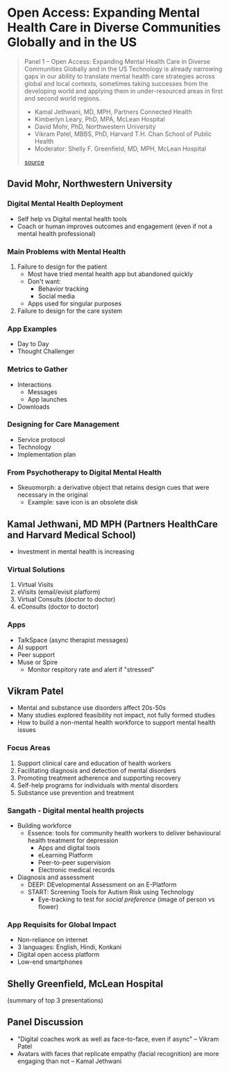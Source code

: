 # Open Access: Expanding Mental Health Care in Diverse Communities Globally and in the US

> Panel 1 – Open Access: Expanding Mental Health Care in Diverse Communities Globally and in the US
> Technology is already narrowing gaps in our ability to translate mental health care strategies across global and local contexts, sometimes taking successes from the developing world and applying them in under-resourced areas in first and second world regions.
> 
> - Kamal Jethwani, MD, MPH, Partners Connected Health
> - Kimberlyn Leary, PhD, MPA, McLean Hospital
> - David Mohr, PhD, Northwestern University
> - Vikram Patel, MBBS, PhD, Harvard T.H. Chan School of Public Health
> - Moderator: Shelly F. Greenfield, MD, MPH, McLean Hospital
>
> [source](https://www.mcleanhospital.org/technology-psychiatry-summit)


## David Mohr, Northwestern University

### Digital Mental Health Deployment

- Self help vs Digital mental health tools
- Coach or human improves outcomes and engagement (even if not a mental health professional)

### Main Problems with Mental Health

1. Failure to design for the patient
    - Most have tried mental health app but abandoned quickly
    - Don't want:
        - Behavior tracking
        - Social media
    - Apps used for singular purposes
1. Failure to design for the care system

### App Examples

- Day to Day
- Thought Challenger

### Metrics to Gather

- Interactions
    - Messages
    - App launches
- Downloads

### Designing for Care Management

- Service protocol
- Technology
- Implementation plan

### From Psychotherapy to Digital Mental Health

- Skeuomorph: a derivative object that retains design cues that were necessary in the original
    - Example: save icon is an obsolete disk


## Kamal Jethwani, MD MPH (Partners HealthCare and Harvard Medical School)

- Investment in mental health is increasing

### Virtual Solutions

1. Virtual Visits
1. eVisits (email/evisit platform)
1. Virtual Consults (doctor to doctor)
1. eConsults (doctor to doctor)

### Apps

- TalkSpace (async therapist messages)
- AI support
- Peer support
- Muse or Spire
    - Monitor respitory rate and alert if "stressed"


## Vikram Patel

- Mental and substance use disorders affect 20s-50s
- Many studies explored feasibility not impact, not fully formed studies
- How to build a non-mental health workforce to support mental health issues

### Focus Areas

1. Support clinical care and education of health workers
1. Facilitating diagnosis and detection of mental disorders
1. Promoting treatment adherence and supporting recovery
1. Self-help programs for individuals with mental disorders
1. Substance use prevention and treatment

### Sangath - Digital mental health projects

- Building workforce
    - Essence: tools for community health workers to deliver behavioural health treatment for depression
        - Apps and digital tools
        - eLearning Platform
        - Peer-to-peer supervision
        - Electronic medical records
- Diagnosis and assessment
    - DEEP: DEvelopmental Assessment on an E-Platform
    - START: Screening Tools for Autism Risk using Technology
        - Eye-tracking to test for *social preference* (image of person vs flower)

### App Requisits for Global Impact

- Non-reliance on internet
- 3 languages: English, Hindi, Konkani
- Digital open access platform
- Low-end smartphones


## Shelly Greenfield, McLean Hospital

(summary of top 3 presentations)


## Panel Discussion

- "Digital coaches work as well as face-to-face, even if async" – Vikram Patel
- Avatars with faces that replicate empathy (facial recognition) are more engaging than not – Kamal Jethwani